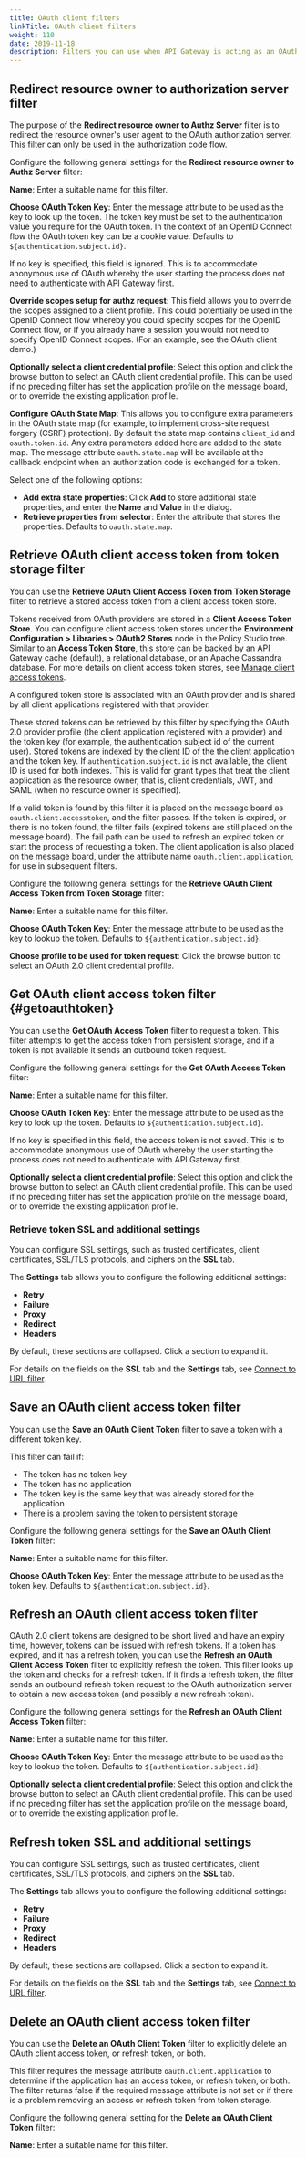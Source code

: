 ```yaml
---
title: OAuth client filters
linkTitle: OAuth client filters
weight: 110
date: 2019-11-18
description: Filters you can use when API Gateway is acting as an OAuth client.
---
```


## Redirect resource owner to authorization server filter

The purpose of the **Redirect resource owner to Authz Server** filter is to redirect the resource owner's user agent to the OAuth authorization server. This filter can only be used in the authorization code flow.

Configure the following general settings for the **Redirect resource owner to Authz Server** filter:

**Name**:
Enter a suitable name for this filter.

**Choose OAuth Token Key**:
Enter the message attribute to be used as the key to look up the token. The token key must be set to the authentication value you require for the OAuth token. In the context of an OpenID Connect flow the OAuth token key can be a cookie value. Defaults to `${authentication.subject.id}`.

If no key is specified, this field is ignored. This is to accommodate anonymous use of OAuth whereby the user starting the process does not need to authenticate with API Gateway first.

**Override scopes setup for authz request**:
This field allows you to override the scopes assigned to a client profile. This could potentially be used in the OpenID Connect flow whereby you could specify scopes for the OpenID Connect flow, or if you already have a session you would not need to specify OpenID Connect scopes. (For an example, see the OAuth client demo.)

**Optionally select a client credential profile**:
Select this option and click the browse button to select an OAuth client credential profile. This can be used if no preceding filter has set the application profile on the message board, or to override the existing application profile.

**Configure OAuth State Map**:
This allows you to configure extra parameters in the OAuth state map (for example, to implement cross-site request forgery (CSRF) protection). By default the state map contains `client_id`
and `oauth.token.id`. Any extra parameters added here are added to the state map. The message attribute `oauth.state.map`
will be available at the callback endpoint when an authorization code is exchanged for a token.

Select one of the following options:

* **Add extra state properties**:
Click **Add** to store additional state properties, and enter the **Name** and **Value** in the dialog.
* **Retrieve properties from selector**:
Enter the attribute that stores the properties. Defaults to `oauth.state.map`.

## Retrieve OAuth client access token from token storage filter

You can use the **Retrieve OAuth Client Access Token from Token Storage** filter to retrieve a stored access token from a client access token store.

Tokens received from OAuth providers are stored in a **Client Access Token Store**. You can configure client access token stores under the **Environment Configuration > Libraries > OAuth2 Stores** node in the Policy Studio tree. Similar to an **Access Token Store**, this store can be backed by an API Gateway cache (default), a relational database, or an Apache Cassandra database. For more details on client access token stores, see [Manage client access tokens](/docs/apim_policydev/apigw_oauth/gw_oauth_client#manage-client-access-tokens).

A configured token store is associated with an OAuth provider and is shared by all client applications registered with that provider.

These stored tokens can be retrieved by this filter by specifying the OAuth 2.0 provider profile (the client application registered with a provider) and the token key (for example, the authentication subject id of the current user). Stored tokens are indexed by the client ID of the the client application and the token key. If `authentication.subject.id` is not available, the client ID is used for both indexes. This is valid for grant types that treat the client application as the resource owner, that is, client credentials, JWT, and SAML (when no resource owner is specified).

If a valid token is found by this filter it is placed on the message board as `oauth.client.accesstoken`, and the filter passes. If the token is expired, or there is no token found, the filter fails (expired tokens are still placed on the message board). The fail path can be used to refresh an expired token or start the process of requesting a token. The client application is also placed on the message board, under the attribute name `oauth.client.application`, for use in subsequent filters.

Configure the following general settings for the **Retrieve OAuth Client Access Token from Token Storage** filter:

**Name**:
Enter a suitable name for this filter.

**Choose OAuth Token Key**:
Enter the message attribute to be used as the key to lookup the token. Defaults to `${authentication.subject.id}`.

**Choose profile to be used for token request**:
Click the browse button to select an OAuth 2.0 client credential profile.

## Get OAuth client access token filter {#getoauthtoken}

You can use the **Get OAuth Access Token** filter to request a token. This filter attempts to get the access token from persistent storage, and if a token is not available it sends an outbound token request.

Configure the following general settings for the **Get OAuth Access Token** filter:

**Name**:
Enter a suitable name for this filter.

**Choose OAuth Token Key**:
Enter the message attribute to be used as the key to look up the token. Defaults to `${authentication.subject.id}`.

If no key is specified in this field, the access token is not saved. This is to accommodate anonymous use of OAuth whereby the user starting the process does not need to authenticate with API Gateway first.

**Optionally select a client credential profile**:
Select this option and click the browse button to select an OAuth client credential profile. This can be used if no preceding filter has set the application profile on the message board, or to override the existing application profile.

### Retrieve token SSL and additional settings

You can configure SSL settings, such as trusted certificates, client certificates, SSL/TLS protocols, and ciphers on the **SSL** tab.

The **Settings** tab allows you to configure the following additional settings:

* **Retry**
* **Failure**
* **Proxy**
* **Redirect**
* **Headers**

By default, these sections are collapsed. Click a section to expand it.

For details on the fields on the **SSL** tab and the **Settings** tab, see [Connect to URL filter](/docs/apim_policydev/apigw_polref/routing_common#connect-to-url-filter).

## Save an OAuth client access token filter

You can use the **Save an OAuth Client Token** filter to save a token with a different token key.

This filter can fail if:

* The token has no token key
* The token has no application
* The token key is the same key that was already stored for the application
* There is a problem saving the token to persistent storage

Configure the following general settings for the **Save an OAuth Client Token** filter:

**Name**:
Enter a suitable name for this filter.

**Choose OAuth Token Key**:
Enter the message attribute to be used as the token key. Defaults to `${authentication.subject.id}`.

## Refresh an OAuth client access token filter

OAuth 2.0 client tokens are designed to be short lived and have an expiry time, however, tokens can be issued with refresh tokens. If a token has expired, and it has a refresh token, you can use the **Refresh an OAuth Client Access Token** filter to explicitly refresh the token. This filter looks up the token and checks for a refresh token. If it finds a refresh token, the filter sends an outbound refresh token request to the OAuth authorization server to obtain a new access token (and possibly a new refresh token).

Configure the following general settings for the **Refresh an OAuth Client Access Token** filter:

**Name**:
Enter a suitable name for this filter.

**Choose OAuth Token Key**:
Enter the message attribute to be used as the key to lookup the token. Defaults to `${authentication.subject.id}`.

**Optionally select a client credential profile**:
Select this option and click the browse button to select an OAuth client credential profile. This can be used if no preceding filter has set the application profile on the message board, or to override the existing application profile.

## Refresh token SSL and additional settings

You can configure SSL settings, such as trusted certificates, client certificates, SSL/TLS protocols, and ciphers on the **SSL**
tab.

The **Settings**
tab allows you to configure the following additional settings:

* **Retry**
* **Failure**
* **Proxy**
* **Redirect**
* **Headers**

By default, these sections are collapsed. Click a section to expand it.

For details on the fields on the **SSL** tab and the **Settings** tab, see [Connect to URL filter](/docs/apim_policydev/apigw_polref/routing_common#connect-to-url-filter).

## Delete an OAuth client access token filter

You can use the **Delete an OAuth Client Token** filter to explicitly delete an OAuth client access token, or refresh token, or both.

This filter requires the message attribute `oauth.client.application` to determine if the application has an access token, or refresh token, or both. The filter returns false if the required message attribute is not set or if there is a problem removing an access or refresh token from token storage.

Configure the following general setting for the **Delete an OAuth Client Token** filter:

**Name**:
Enter a suitable name for this filter.
